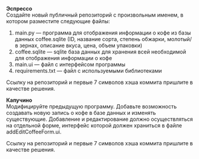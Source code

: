 **Эспрессо**  
Создайте новый публичный репозиторий с произвольным именем, в котором разместите следующие файлы:

1. main.py — программа для отображения информации о кофе из базы данных coffee.sqlite (ID, название сорта, степень обжарки, молотый/в зернах, описание вкуса, цена, объем упаковки)
2. coffee.sqlite — sqlite база данных для хранения всей необходимой для отображения информации о кофе
3. main.ui — файл с интерфейсом программы
4. requirements.txt — файл с используемыми библиотеками

Ссылку на репозиторий и первые 7 символов хэша коммита пришлите в качестве решения.

**Капучино**  
Модифицируйте предыдущую программу. Добавьте возможность создавать новую запись о кофе в базе данных и изменять существующие. Добавление и редактирование должно осуществляться на отдельной форме, интерфейс которой должен храниться в файле addEditCoffeeForm.ui.

Ссылку на репозиторий и первые 7 символов хэша коммита пришлите в качестве решения.
